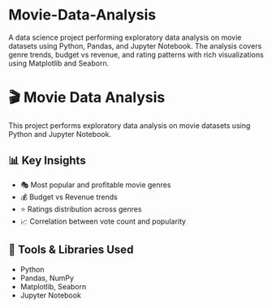 # Movie-Data-Analysis
A data science project performing exploratory data analysis on movie datasets using Python, Pandas, and Jupyter Notebook. The analysis covers genre trends, budget vs revenue, and rating patterns with rich visualizations using Matplotlib and Seaborn.

# 🎬 Movie Data Analysis

This project performs exploratory data analysis on movie datasets using Python and Jupyter Notebook.

## 📊 Key Insights

- 🎭 Most popular and profitable movie genres  
- 💰 Budget vs Revenue trends  
- ⭐ Ratings distribution across genres  
- 📈 Correlation between vote count and popularity  

## 🧰 Tools & Libraries Used
- Python  
- Pandas, NumPy  
- Matplotlib, Seaborn  
- Jupyter Notebook 
